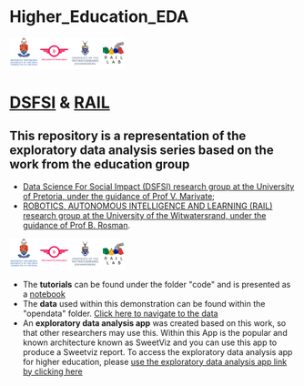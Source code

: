 # Higher_Education_EDA

 <img src="https://github.com/dsfsi/Higher_Education_EDA/blob/main/images/Image%202.png" width="40%" height="40%">
 
# [DSFSI](https://dsfsi.github.io/) & [RAIL](https://www.raillab.org/)

## This repository is a representation of the exploratory data analysis series based on the work from the education group
- [Data Science For Social Impact (DSFSI) research group at the University of Pretoria, under the guidance of Prof V. Marivate](https://dsfsi.github.io/);
- [ROBOTICS, AUTONOMOUS INTELLIGENCE AND LEARNING (RAIL) research group at the University of the Witwatersrand, under the guidance of Prof B. Rosman](https://www.raillab.org/). 
 
 <img src="https://github.com/dsfsi/Higher_Education_EDA/blob/main/images/Image%202.png" width="40%" height="40%">

 - The **tutorials** can be found under the folder "code" and is presented as a [notebook](https://github.com/dsfsi/Higher_Education_EDA/tree/main/code)
 - The **data** used within this demonstration can be found within the "opendata" folder. [Click here to navigate to the data](https://github.com/dsfsi/Higher_Education_EDA/tree/main/opendata)
 - An **exploratory data analysis app** was created based on this work, so that other researchers may use this. Within this App is the popular and known architecture known as SweetViz and you can use this app to produce a Sweetviz report. To access the exploratory data analysis app for higher education, please [use the exploratory data analysis app link by clicking here](https://share.streamlit.io/herkulaascombrink/eda_for_education/main/eda_for_education.py)

